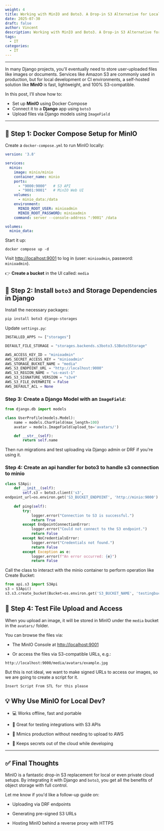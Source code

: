 ```yaml
---
weight: 4
title: Working with MinIO and Boto3. A Drop-in S3 Alternative for Local Development
date: 2025-07-30
draft: false
author: Vincent
description: Working with MinIO and Boto3. A Drop-in S3 Alternative for Local Development
tags:
  - IT
categories:
  - IT
---
```


---

In many Django projects, you'll eventually need to store user-uploaded files like images or documents. Services like Amazon S3 are commonly used in production, but for local development or CI environments, a self-hosted solution like **MinIO** is fast, lightweight, and 100% S3-compatible.

In this post, I’ll show how to:
- Set up **MinIO** using Docker Compose
- Connect it to a **Django** app using `boto3`
- Upload files via Django models using `ImageField`

---

## 🐳 Step 1: Docker Compose Setup for MinIO

Create a `docker-compose.yml` to run MinIO locally:

```yaml
version: '3.8'

services:
  minio:
    image: minio/minio
    container_name: minio
    ports:
      - "9000:9000"   # S3 API
      - "9001:9001"   # MinIO Web UI
    volumes:
      - minio_data:/data
    environment:
      MINIO_ROOT_USER: minioadmin
      MINIO_ROOT_PASSWORD: minioadmin
    command: server --console-address ":9001" /data

volumes:
  minio_data:
```

Start it up:

```
docker compose up -d
```

Visit [http://localhost:9001](http://localhost:9001) to log in (user: `minioadmin`, password: `minioadmin`).

👉 **Create a bucket** in the UI called: `media`

## 🐍 Step 2: Install `boto3` and Storage Dependencies in Django

Install the necessary packages:

```bash
pip install boto3 django-storages
```


Update `settings.py`:

```python
INSTALLED_APPS += ["storages"]

DEFAULT_FILE_STORAGE = "storages.backends.s3boto3.S3Boto3Storage"

AWS_ACCESS_KEY_ID = "minioadmin"
AWS_SECRET_ACCESS_KEY = "minioadmin"
AWS_STORAGE_BUCKET_NAME = "media"
AWS_S3_ENDPOINT_URL = "http://localhost:9000"
AWS_S3_REGION_NAME = "us-east-1"
AWS_S3_SIGNATURE_VERSION = "s3v4"
AWS_S3_FILE_OVERWRITE = False
AWS_DEFAULT_ACL = None
```

### Step 3: Create a Django Model with an `ImageField`:

```python
from django.db import models

class UserProfile(models.Model):
    name = models.CharField(max_length=100)
    avatar = models.ImageField(upload_to='avatars/')

    def __str__(self):
        return self.name
```

Then run migrations and test uploading via Django admin or DRF if you're using it.

### Step 4: Create an api handler for boto3 to handle s3 connection to minio

```python
class S3Api:  
    def __init__(self):  
        self.s3 = boto3.client('s3',  
endpoint_url=os.environ.get('S3_BUCKET_ENDPOINT', 'http://minio:9000').strip(),    aws_access_key_id=os.environ.get('AWS_ACCESS_KEY_ID','minioadmin').strip(),   aws_secret_access_key=os.environ.get('AWS_SECRET_ACCESS_KEY','minioadmin').strip())
  
    def ping(self):  
        try:  
            logger.error("Connection to S3 is successful.")  
            return True  
        except EndpointConnectionError:  
            logger.error("Could not connect to the S3 endpoint.")  
            return False  
        except NoCredentialsError:  
            logger.error("Credentials not found.")  
            return False  
        except Exception as e:  
            logger.error(f"An error occurred: {e}")  
            return False
```

Call the class to interact with the minio container to perform operation like Create Bucket:

```python
from api.s3 import S3Api  
s3 = S3Api()  
s3.s3.create_bucket(Bucket=os.environ.get('S3_BUCKET_NAME', 'testingbucket'))
```

## 🧰 Step 4: Test File Upload and Access

When you upload an image, it will be stored in MinIO under the `media` bucket in the `avatars/` folder.

You can browse the files via:

- The MinIO Console at [http://localhost:9001](http://localhost:9001)
    
- Or access the files via S3-compatible URLs, e.g.:

```
http://localhost:9000/media/avatars/example.jpg
```

But this is not ideal, we want to make signed URLs to access our images, so we are going to create a script for it.

```
Insert Script From STL for this please
```
## 💡 Why Use MinIO for Local Dev?

- 💻 Works offline, fast and portable
    
- 🧪 Great for testing integrations with S3 APIs
    
- 🔁 Mimics production without needing to upload to AWS
    
- 🔐 Keeps secrets out of the cloud while developing
    

---

## ✅ Final Thoughts

MinIO is a fantastic drop-in S3 replacement for local or even private cloud setups. By integrating it with Django and `boto3`, you get all the benefits of object storage with full control.

Let me know if you'd like a follow-up guide on:

- Uploading via DRF endpoints
    
- Generating pre-signed S3 URLs
    
- Hosting MinIO behind a reverse proxy with HTTPS
